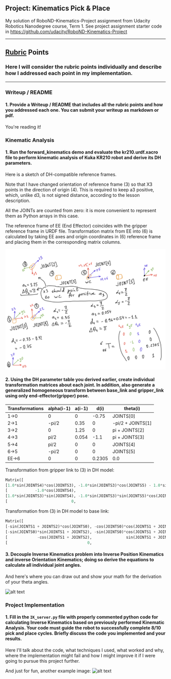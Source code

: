 ## Project: Kinematics Pick & Place

My solution of RoboND-Kinematics-Project assignment from Udacity Robotics Nanodegree
course, Term 1. See project assignment starter code in
https://github.com/udacity/RoboND-Kinematics-Project

---


[//]: # (Image References)

[dh-model]: ./misc_images/dh-model.png
[image1]: ./misc_images/misc1.png
[image2]: ./misc_images/misc3.png
[image3]: ./misc_images/misc2.png

## [Rubric](https://review.udacity.com/#!/rubrics/972/view) Points
### Here I will consider the rubric points individually and describe how I addressed each point in my implementation.  

---
### Writeup / README

#### 1. Provide a Writeup / README that includes all the rubric points and how you addressed each one.  You can submit your writeup as markdown or pdf.  

You're reading it!

### Kinematic Analysis
#### 1. Run the forward_kinematics demo and evaluate the kr210.urdf.xacro file to perform kinematic analysis of Kuka KR210 robot and derive its DH parameters.

Here is a sketch of DH-compatible reference frames.

Note that I have changed orientation of reference frame (3) so that X3 points in
the direction of origin (4). This is required to keep a3 positive, which, unlike d3, is
not signed distance, according to the lesson description.

All the JOINTs are counted from zero: it is more convenient to represent them as Python arrays in this case.

The reference frame of EE (End Effector) coincides with the gripper reference frame in URDF file. Transformation matrix
from EE into (6) is calculated by taking EE axes and origin coordinates in (6) reference frame and placing them in the
corresponding matrix columns.

![alt text][dh-model]

#### 2. Using the DH parameter table you derived earlier, create individual transformation matrices about each joint. In addition, also generate a generalized homogeneous transform between base_link and gripper_link using only end-effector(gripper) pose.

Transformations | alpha(i-1) | a(i-1) | d(i) | theta(i)
--- | --- | --- | --- | ---
1->0 | 0 | 0 | -0.75 | JOINTS[0]
2->1 | -pi/2 | 0.35 | 0 | -pi/2 + JOINTS[1]
3->2 | 0 | 1.25 | 0 | pi + JOINTS[2]
4->3 |  pi/2 | 0.054 | -1.1 | pi + JOINTS[3]
5->4 | pi/2 | 0 | 0 | JOINTS[4]
6->5 | -pi/2 | 0 | 0 | JOINTS[5]
EE->6 | 0 | 0 | 0.2305 | 0.0

Transformation from gripper link to (3) in DH model:
```python
Matrix([
[1.0*sin(JOINTS4)*cos(JOINTS3), -1.0*sin(JOINTS3)*cos(JOINTS5) - 1.0*sin(JOINTS5)*cos(JOINTS3)*cos(JOINTS4),  1.0*sin(JOINTS3)*sin(JOINTS5) - 1.0*cos(JOINTS3)*cos(JOINTS4)*cos(JOINTS5), 0.2305*sin(JOINTS4)*cos(JOINTS3) + 0.054],
[            -1.0*cos(JOINTS4),                                              -1.0*sin(JOINTS4)*sin(JOINTS5),                                              -1.0*sin(JOINTS4)*cos(JOINTS5),               -0.2305*cos(JOINTS4) + 1.1],
[1.0*sin(JOINTS3)*sin(JOINTS4), -1.0*sin(JOINTS3)*sin(JOINTS5)*cos(JOINTS4) + 1.0*cos(JOINTS3)*cos(JOINTS5), -1.0*sin(JOINTS3)*cos(JOINTS4)*cos(JOINTS5) - 1.0*sin(JOINTS5)*cos(JOINTS3),         0.2305*sin(JOINTS3)*sin(JOINTS4)],
[                            0,                                                                           0,                                                                           0,                                      1.0]])
```

Transformation from (3) in DH model to base link:

```python
Matrix([
[-sin(JOINTS1 + JOINTS2)*cos(JOINTS0), -cos(JOINTS0)*cos(JOINTS1 + JOINTS2), -sin(JOINTS0), (1.25*sin(JOINTS1) + 0.35)*cos(JOINTS0)],
[-sin(JOINTS0)*sin(JOINTS1 + JOINTS2), -sin(JOINTS0)*cos(JOINTS1 + JOINTS2),  cos(JOINTS0), (1.25*sin(JOINTS1) + 0.35)*sin(JOINTS0)],
[             -cos(JOINTS1 + JOINTS2),               sin(JOINTS1 + JOINTS2),             0,                1.25*cos(JOINTS1) - 0.75],
[                                   0,                                    0,             0,                                     1.0]])
```

#### 3. Decouple Inverse Kinematics problem into Inverse Position Kinematics and inverse Orientation Kinematics; doing so derive the equations to calculate all individual joint angles.

And here's where you can draw out and show your math for the derivation of your theta angles. 

![alt text][image2]

### Project Implementation

#### 1. Fill in the `IK_server.py` file with properly commented python code for calculating Inverse Kinematics based on previously performed Kinematic Analysis. Your code must guide the robot to successfully complete 8/10 pick and place cycles. Briefly discuss the code you implemented and your results. 


Here I'll talk about the code, what techniques I used, what worked and why, where the implementation might fail and how I might improve it if I were going to pursue this project further.  


And just for fun, another example image:
![alt text][image3]


